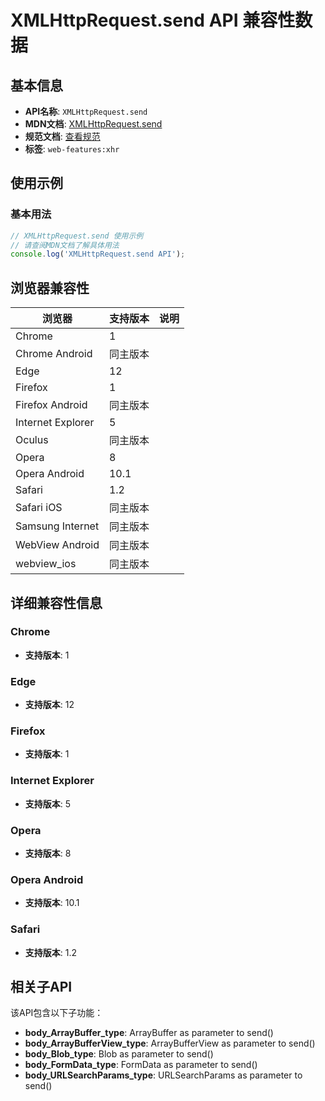 # XMLHttpRequest.send API 兼容性数据

## 基本信息

- **API名称**: `XMLHttpRequest.send`
- **MDN文档**: [XMLHttpRequest.send](https://developer.mozilla.org/docs/Web/API/XMLHttpRequest/send)
- **规范文档**: [查看规范](https://xhr.spec.whatwg.org/#the-send()-method)
- **标签**: `web-features:xhr`

## 使用示例

### 基本用法

```javascript
// XMLHttpRequest.send 使用示例
// 请查阅MDN文档了解具体用法
console.log('XMLHttpRequest.send API');
```

## 浏览器兼容性

| 浏览器 | 支持版本 | 说明 |
|--------|----------|------|
| Chrome | 1 |  |
| Chrome Android | 同主版本 |  |
| Edge | 12 |  |
| Firefox | 1 |  |
| Firefox Android | 同主版本 |  |
| Internet Explorer | 5 |  |
| Oculus | 同主版本 |  |
| Opera | 8 |  |
| Opera Android | 10.1 |  |
| Safari | 1.2 |  |
| Safari iOS | 同主版本 |  |
| Samsung Internet | 同主版本 |  |
| WebView Android | 同主版本 |  |
| webview_ios | 同主版本 |  |

## 详细兼容性信息

### Chrome

- **支持版本**: 1

### Edge

- **支持版本**: 12

### Firefox

- **支持版本**: 1

### Internet Explorer

- **支持版本**: 5

### Opera

- **支持版本**: 8

### Opera Android

- **支持版本**: 10.1

### Safari

- **支持版本**: 1.2

## 相关子API

该API包含以下子功能：

- **body_ArrayBuffer_type**: ArrayBuffer as parameter to send()
- **body_ArrayBufferView_type**: ArrayBufferView as parameter to send()
- **body_Blob_type**: Blob as parameter to send()
- **body_FormData_type**: FormData as parameter to send()
- **body_URLSearchParams_type**: URLSearchParams as parameter to send()


